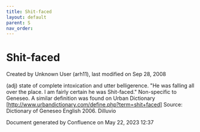 ```yaml
---
title: Shit-faced
layout: default
parent: S
nav_order:
---
```


# Shit-faced

Created by  Unknown User (arh11), last modified on Sep 28, 2008

(adj) state of complete intoxication and utter belligerence. &quot;He was falling all over the place. I am fairly certain he was Shit-faced.&quot; Non-specific to Geneseo. A similar definition was found on Urban Dictionary [http://www.urbandictionary.com/define.php?term=shit+faced] Source: Dictionary of Geneseo English 2006. Dilluvio

Document generated by Confluence on May 22, 2023 12:37


